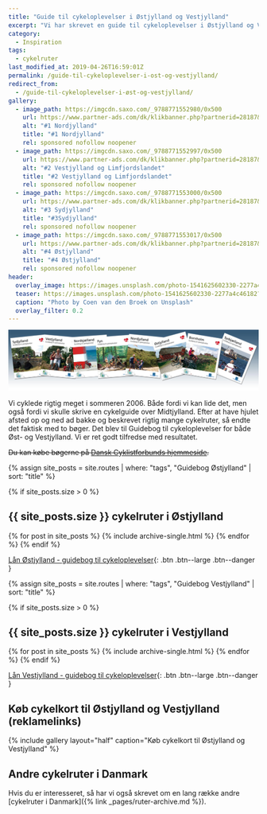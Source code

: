 ```yaml
---
title: "Guide til cykeloplevelser i Østjylland og Vestjylland"
excerpt: "Vi har skrevet en guide til cykeloplevelser i Østjylland og Vestjylland."
category:
  - Inspiration
tags:
  - cykelruter
last_modified_at: 2019-04-26T16:59:01Z
permalink: /guide-til-cykeloplevelser-i-ost-og-vestjylland/
redirect_from:
  - /guide-til-cykeloplevelser-i-øst-og-vestjylland/
gallery:
  - image_path: https://imgcdn.saxo.com/_9788771552980/0x500
    url: https://www.partner-ads.com/dk/klikbanner.php?partnerid=28187&bannerid=43264&htmlurl=https://www.saxo.com/dk/cykelkortserie-danmark-1-nordjylland_ukendt_9788771552980
    alt: "#1 Nordjylland"
    title: "#1 Nordjylland"
    rel: sponsored nofollow noopener
  - image_path: https://imgcdn.saxo.com/_9788771552997/0x500
    url: https://www.partner-ads.com/dk/klikbanner.php?partnerid=28187&bannerid=43264&htmlurl=https://www.saxo.com/dk/cykelkortserie-danmark-2-vestjylland-og-limfjordslandet_ukendt_9788771552997
    alt: "#2 Vestjylland og Limfjordslandet"
    title: "#2 Vestjylland og Limfjordslandet"
    rel: sponsored nofollow noopener
  - image_path: https://imgcdn.saxo.com/_9788771553000/0x500
    url: https://www.partner-ads.com/dk/klikbanner.php?partnerid=28187&bannerid=43264&htmlurl=https://www.saxo.com/dk/cykelkortserie-danmark-3-sydjylland_ukendt_9788771553000
    alt: "#3 Sydjylland"
    title: "#3Sydjylland"
    rel: sponsored nofollow noopener
  - image_path: https://imgcdn.saxo.com/_9788771553017/0x500
    url: https://www.partner-ads.com/dk/klikbanner.php?partnerid=28187&bannerid=43264&htmlurl=https://www.saxo.com/dk/cykelkortserie-danmark-4-oestjylland_ukendt_9788771553017
    alt: "#4 Østjylland"
    title: "#4 Østjylland"
    rel: sponsored nofollow noopener
header:
  overlay_image: https://images.unsplash.com/photo-1541625602330-2277a4c46182?ixlib=rb-1.2.1&ixid=eyJhcHBfaWQiOjEyMDd9&auto=format&fit=crop&h=600&w=1200&q=10
  teaser: https://images.unsplash.com/photo-1541625602330-2277a4c46182?ixlib=rb-1.2.1&ixid=eyJhcHBfaWQiOjEyMDd9&auto=format&fit=crop&h=300&w=400&q=10
  caption: "Photo by Coen van den Broek on Unsplash"
  overlay_filter: 0.2
---
```


![Forside til guide til cykeloplevelser i Øst- og Vestjylland](/assets/images/baggrundmedforsider_0.jpg)

Vi cyklede rigtig meget i sommeren 2006. Både fordi vi kan lide det, men også fordi vi skulle skrive en cykelguide over Midtjylland. Efter at have hjulet afsted op og ned ad bakke og beskrevet rigtig mange cykelruter, så endte det faktisk med to bøger. Det blev til Guidebog til cykeloplevelser for både Øst- og Vestjylland. Vi er ret godt tilfredse med resultatet.

<del>Du kan købe bøgerne på [Dansk Cyklistforbunds hjemmeside](http://www.dcf.dk/).</del>

{% assign site_posts = site.routes | where: "tags", "Guidebog Østjylland" | sort: "title" %}

{% if site_posts.size > 0 %}
## {{ site_posts.size }} cykelruter i Østjylland
  {% for post in site_posts %}
    {% include archive-single.html %}
  {% endfor %}
{% endif %}

[Lån Østjylland - guidebog til cykeloplevelser](https://bibliotek.dk/da/work/870970-basis%3A26917603){: .btn .btn--large .btn--danger }

{% assign site_posts = site.routes | where: "tags", "Guidebog Vestjylland" | sort: "title" %}

{% if site_posts.size > 0 %}
## {{ site_posts.size }} cykelruter i Vestjylland
  {% for post in site_posts %}
    {% include archive-single.html %}
  {% endfor %}
{% endif %}

[Lån Vestjylland - guidebog til cykeloplevelser](https://bibliotek.dk/da/work/870970-basis%3A26918979){: .btn .btn--large .btn--danger }

## Køb cykelkort til Østjylland og Vestjylland (reklamelinks)

{% include gallery layout="half" caption="Køb cykelkort til Østjylland og Vestjylland" %}

## Andre cykelruter i Danmark

Hvis du er interesseret, så har vi også skrevet om en lang række andre [cykelruter i Danmark]({% link _pages/ruter-archive.md %}).
